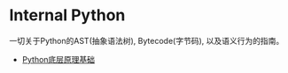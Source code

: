 
# Internal Python

一切关于Python的AST(抽象语法树), Bytecode(字节码), 以及语义行为的指南。

- [Python底层原理基础](./Python-mechanism-basic.md)

